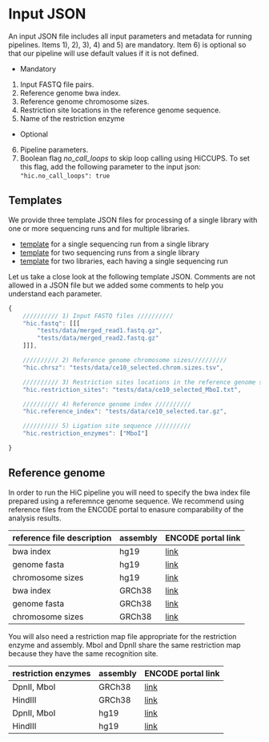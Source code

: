 # Input JSON

An input JSON file includes all input parameters and metadata for running pipelines. Items 1), 2), 3), 4) and 5) are mandatory. Item 6) is optional so that our pipeline will use default values if it is not defined.

* Mandatory

1. Input FASTQ file pairs.
2. Reference genome bwa index.
3. Reference genome chromosome sizes.
4. Restriction site locations in the reference genome sequence.
5. Name of the restriction enzyme

* Optional

6. Pipeline parameters.
7. Boolean flag _no_call_loops_ to skip loop calling using HiCCUPS. To set this flag, add the following parameter to the input json:
`"hic.no_call_loops": true`

## Templates

We provide three template JSON files for processing of a single library with one or more sequencing runs and for multiple libraries.
* [template](../examples/template_one.json) for a single sequencing run from a single library
* [template](../examples/template_two.json) for two sequencing runs from a single library
* [template](../examples/template_three.json) for two libraries, each having a single sequencing run

Let us take a close look at the following template JSON. Comments are not allowed in a JSON file but we added some comments to help you understand each parameter.
```javascript
{
    ////////// 1) Input FASTQ files //////////
    "hic.fastq": [[[
        "tests/data/merged_read1.fastq.gz",
        "tests/data/merged_read2.fastq.gz"
    ]]],

    ////////// 2) Reference genome chromosome sizes//////////
    "hic.chrsz": "tests/data/ce10_selected.chrom.sizes.tsv",

    ////////// 3) Restriction sites locations in the reference genome sequence //////////
    "hic.restriction_sites": "tests/data/ce10_selected_MboI.txt",

    ////////// 4) Reference genome index //////////
    "hic.reference_index": "tests/data/ce10_selected.tar.gz",

    ////////// 5) Ligation site sequence //////////
    "hic.restriction_enzymes": ["MboI"]

}
```

## Reference genome

In order to run the HiC pipeline you will need to specify the bwa index file prepared using a referemnce genome sequence. We recommend using reference files from the ENCODE portal to enasure comparability of the analysis results.

|reference file description|assembly|ENCODE portal link|
|-|-|-|
|bwa index|hg19|[link](https://www.encodeproject.org/files/ENCFF807MUK/)|
|genome fasta|hg19|[link](https://www.encodeproject.org/files/male.hg19/)|
|chromosome sizes|hg19|[link](https://www.encodeproject.org/files/male.hg19.chrom.sizes/)|
|bwa index|GRCh38|[link](https://www.encodeproject.org/files/ENCFF643CGH/)|
|genome fasta|GRCh38|[link](https://www.encodeproject.org/files/GRCh38_no_alt_analysis_set_GCA_000001405.15/)|
|chromosome sizes|GRCh38|[link](https://www.encodeproject.org/files/GRCh38_EBV.chrom.sizes/)|

You will also need a restriction map file appropriate for the restriction enzyme and assembly. MboI and DpnII share the same restriction map because they have the same recognition site.

|restriction enzymes|assembly|ENCODE portal link|
|-|-|-|
|DpnII, MboI|GRCh38|[link](https://www.encodeproject.org/files/ENCFF246KDZ/)|
|HindIII|GRCh38|[link](https://www.encodeproject.org/files/ENCFF509VQM/)|
|DpnII, MboI|hg19|[link](https://www.encodeproject.org/files/ENCFF955ICX/)|
|HindIII|hg19|[link](https://www.encodeproject.org/files/ENCFF997LWB/)|
